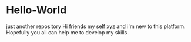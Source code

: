 # Hello-World
just another repository
Hi friends 
my self xyz and i'm new to this platform. Hopefully you all can help me to develop my skills.
